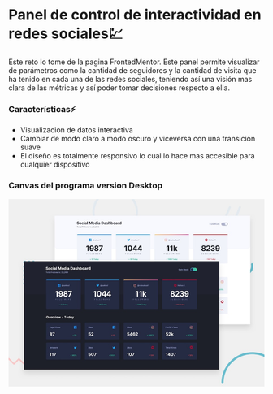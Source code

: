 # Panel de control de interactividad en redes sociales💹
Este reto lo tome de la pagina FrontedMentor. Este panel permite visualizar de parámetros como la cantidad de seguidores y la cantidad de visita que ha tenido en cada una de las redes sociales, teniendo así una visión mas clara de las métricas y así poder tomar decisiones respecto a ella.

### Características⚡

 - Visualizacion de datos interactiva
 - Cambiar de modo claro a modo oscuro y viceversa con una transición suave
 - El diseño es totalmente responsivo lo cual lo hace mas accesible para cualquier dispositivo

### Canvas del programa version Desktop
![Design preview for the Social media dashboard with theme switcher coding challenge](./design/desktop-preview.jpg)
